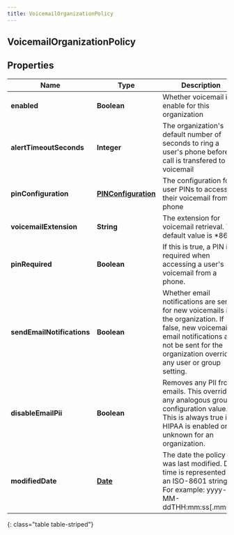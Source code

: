 ```yaml
---
title: VoicemailOrganizationPolicy
---
```

## VoicemailOrganizationPolicy


## Properties

| Name | Type | Description | Notes |
| ------------ | ------------- | ------------- | ------------- |
| **enabled** | <!----><!---->**Boolean**<!----> | Whether voicemail is enable for this organization |  [optional] |
| **alertTimeoutSeconds** | <!----><!---->**Integer**<!----> | The organization&#39;s default number of seconds to ring a user&#39;s phone before a call is transfered to voicemail |  [optional] |
| **pinConfiguration** | <!----><!---->[**PINConfiguration**](PINConfiguration.html)<!----> | The configuration for user PINs to access their voicemail from a phone |  [optional] |
| **voicemailExtension** | <!----><!---->**String**<!----> | The extension for voicemail retrieval.  The default value is *86. |  [optional] |
| **pinRequired** | <!----><!---->**Boolean**<!----> | If this is true, a PIN is required when accessing a user&#39;s voicemail from a phone. |  [optional] |
| **sendEmailNotifications** | <!----><!---->**Boolean**<!----> | Whether email notifications are sent for new voicemails in the organization. If false, new voicemail email notifications are not be sent for the organization overriding any user or group setting. |  [optional] |
| **disableEmailPii** | <!----><!---->**Boolean**<!----> | Removes any PII from emails. This overrides any analogous group configuration value. This is always true if HIPAA is enabled or unknown for an organization. |  [optional] |
| **modifiedDate** | <!----><!---->[**Date**](Date.html)<!----> | The date the policy was last modified. Date time is represented as an ISO-8601 string. For example: yyyy-MM-ddTHH:mm:ss[.mmm]Z |  [optional] |
{: class="table table-striped"}



